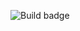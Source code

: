 ![Build badge](https://adventworks.visualstudio.com/_apis/public/build/definitions/ff8715cb-04c3-4a68-ab26-9cd43eaeaf6f/41/badge)
